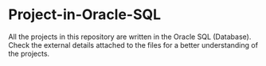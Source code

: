 # Project-in-Oracle-SQL
All the projects in this repository are written in the Oracle SQL (Database). Check the external details attached to the files for a better understanding of the projects.

